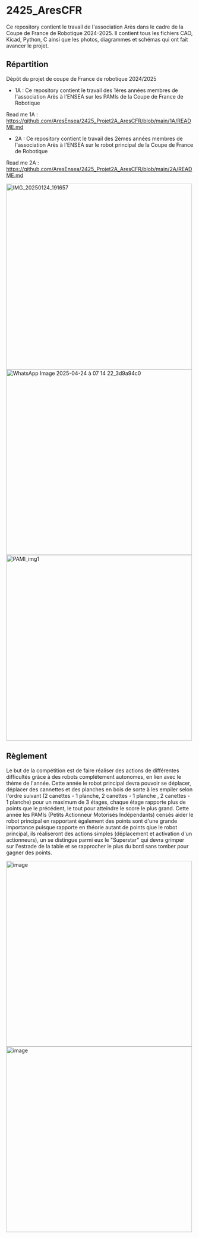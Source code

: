 # 2425_AresCFR
Ce repository contient le travail de l'association Arès dans le cadre de la Coupe de France de Robotique 2024-2025. Il contient tous les fichiers CAO, Kicad, Python, C ainsi que les photos, diagrammes et schémas qui ont fait avancer le projet.

## Répartition
Dépôt du projet de coupe de France de robotique 2024/2025
- 1A : Ce repository contient le travail des 1ères années membres de l'association Arès à l'ENSEA sur les PAMIs de la Coupe de France de Robotique

Read me 1A :
      https://github.com/AresEnsea/2425_Projet2A_AresCFR/blob/main/1A/README.md
      
- 2A : Ce repository contient le travail des 2èmes années membres de l'association Arès à l'ENSEA sur le robot principal de la Coupe de France de Robotique


Read me 2A :
      https://github.com/AresEnsea/2425_Projet2A_AresCFR/blob/main/2A/README.md
      
<img src="https://github.com/user-attachments/assets/f719fcd2-1e79-4abe-89d7-a2176633c4ac" alt="IMG_20250124_191657" width="500"/>
<img src="https://github.com/user-attachments/assets/cd621b2d-0ee9-4fe2-a165-46ec8f692af9" alt="WhatsApp Image 2025-04-24 à 07 14 22_3d9a94c0" width="500"/>



<img src="https://github.com/user-attachments/assets/45f6e25f-2a6f-4edc-9d75-9a7a13105c7d" alt="PAMI_img1" width="500"/>



## Règlement
Le but de la compétition est de faire réaliser des actions de différentes difficultés grâce à des robots complétement autonomes, en lien avec le thème de l'année. Cette année le robot principal devra pouvoir se déplacer, déplacer des cannettes et des planches en bois de sorte à les empiler selon l'ordre suivant (2 canettes - 1 planche, 2 canettes - 1 planche , 2 canettes - 1 planche) pour un maximum de 3 étages, chaque étage rapporte plus de points que le précédent, le tout pour atteindre le score le plus grand. Cette année les PAMIs (Petits Actionneur Motorisés Indépendants) censés aider le robot principal en rapportant également des points sont d'une grande importance puisque rapporte en théorie autant de points qiue le robot principal, ils réaliseront des actions simples (déplacement et activation d'un actionneurs), un se distingue parmi eux le "Superstar" qui devra grimper sur l'estrade de la table et se rapprocher le plus du bord sans tomber pour gagner des points.

<img src="https://github.com/user-attachments/assets/a6300a36-e328-420a-aa51-a023f629f76c" alt="image" width="500"/>
<img src="https://github.com/user-attachments/assets/b96aa175-f7d3-4dc1-903e-3187cf72d416" alt="image" width="500"/>
